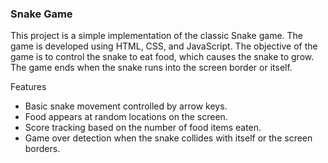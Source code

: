### Snake Game

This project is a simple implementation of the classic Snake game. The game is developed using HTML, CSS, and JavaScript. The objective of the game is to control the snake to eat food, which causes the snake to grow. The game ends when the snake runs into the screen border or itself.

Features
- Basic snake movement controlled by arrow keys.
- Food appears at random locations on the screen.
- Score tracking based on the number of food items eaten.
- Game over detection when the snake collides with itself or the screen borders.

